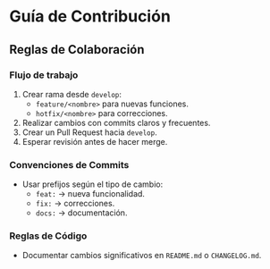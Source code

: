 # Guía de Contribución

## Reglas de Colaboración

### Flujo de trabajo

1. Crear rama desde `develop`:
   - `feature/<nombre>` para nuevas funciones.
   - `hotfix/<nombre>` para correcciones.
2. Realizar cambios con commits claros y frecuentes.
3. Crear un Pull Request hacia `develop`.
4. Esperar revisión antes de hacer merge.

### Convenciones de Commits

- Usar prefijos según el tipo de cambio:
  - `feat:` → nueva funcionalidad.
  - `fix:` → correcciones.
  - `docs:` → documentación.

### Reglas de Código

- Documentar cambios significativos en `README.md` o `CHANGELOG.md`.
